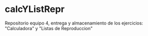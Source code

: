 # calcYListRepr
Repositorio equipo 4, entrega y almacenamiento de los ejercicios: "Calculadora" y "Listas de Reproduccion"

